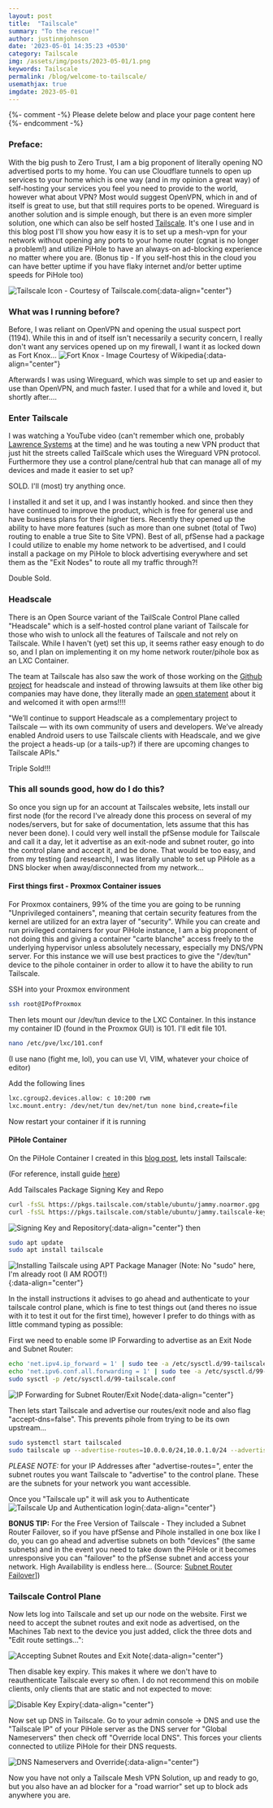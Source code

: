```yaml
---
layout: post
title:  "Tailscale"
summary: "To the rescue!"
author: justinmjohnson
date: '2023-05-01 14:35:23 +0530'
category: Tailscale
img: /assets/img/posts/2023-05-01/1.png
keywords: Tailscale
permalink: /blog/welcome-to-tailscale/
usemathjax: true
imgdate: 2023-05-01
---
```


{%- comment -%} Please delete below and place your page content here {%- endcomment -%}

### Preface:
With the big push to Zero Trust, I am a big proponent of literally opening NO advertised ports to my home. You can use Cloudflare tunnels to open up services to your home which is one way (and in my opinion a great way) of self-hosting your services you feel you need to provide to the world, however what about VPN? Most would suggest OpenVPN, which in and of itself is great to use, but that still requires ports to be opened. Wireguard is another solution and is simple enough, but there is an even more simpler solution, one which can also be self hosted [Tailscale](https://tailscale.com/). It's one I use and in this blog post I'll show you how easy it is to set up a mesh-vpn for your network without opening any ports to your home router (cgnat is no longer a problem!) and utilize PiHole to have an always-on ad-blocking experience no matter where you are. (Bonus tip - If you self-host this in the cloud you can have better uptime if you have flaky internet and/or better uptime speeds for PiHole too)

![Tailscale Icon - Courtesy of Tailscale.com](/assets/img/posts/{{page.imgdate}}/1.png){:data-align="center"}

### What was I running before?
Before, I was reliant on OpenVPN and opening the usual suspect port (1194). While this in and of itself isn't necessarily a security concern, I really don't want any services opened up on my firewall, I want it as locked down as Fort Knox...
![Fort Knox - Image Courtesy of Wikipedia](/assets/img/posts/{{page.imgdate}}/2.jpg){:data-align="center"}

Afterwards I was using Wireguard, which was simple to set up and easier to use than OpenVPN, and much faster. I used that for a while and loved it, but shortly after....

### Enter Tailscale
I was watching a YouTube video (can't remember which one, probably [Lawrence Systems](https://www.youtube.com/channel/UCHkYOD-3fZbuGhwsADBd9ZQ) at the time) and he was touting a new VPN product that just hit the streets called TailScale which uses the Wireguard VPN protocol. Furthermore they use a control plane/central hub that can manage all of my devices and made it easier to set up?

SOLD. I'll (most) try anything once.

I installed it and set it up, and I was instantly hooked. and since then they have continued to improve the product, which is free for general use and have business plans for their higher tiers. Recently they opened up the ability to have more features (such as more than one subnet (total of Two) routing to enable a true Site to Site VPN). Best of all, pfSense had a package I could utilize to enable my home network to be advertised, and I could install a package on my PiHole to block advertising everywhere and set them as the "Exit Nodes" to route all my traffic through?!

Double Sold.

### Headscale

There is an Open Source variant of the TailScale Control Plane called "Headscale" which is a self-hosted control plane variant of Tailscale for those who wish to unlock all the features of Tailscale and not rely on Tailscale. While I haven't (yet) set this up, it seems rather easy enough to do so, and I plan on implementing it on my home network router/pihole box as an LXC Container. 

The team at Tailscale has also saw the work of those working on the [Github project](https://github.com/juanfont/headscale) for headscale and instead of throwing lawsuits at them like other big companies may have done, they literally made an [open statement](https://tailscale.com/blog/opensource/) about it and welcomed it with open arms!!!!

"We’ll continue to support Headscale as a complementary project to Tailscale — with its own community of users and developers. We’ve already enabled Android users to use Tailscale clients with Headscale, and we give the project a heads-up (or a tails-up?) if there are upcoming changes to Tailscale APIs."

Triple Sold!!!

### This all sounds good, how do I do this?

So once you sign up for an account at Tailscales website, lets install our first node (for the record I've already done this process on several of my nodes/servers, but for sake of documentation, lets assume that this has never been done). I could very well install the pfSense module for Tailscale and call it a day, let it advertise as an exit-node and subnet router, go into the control plane and accept it, and be done. That would be too easy, and from my testing (and research), I was literally unable to set up PiHole as a DNS blocker when away/disconnected from my network...

#### First things first - Proxmox Container issues

For Proxmox containers, 99% of the time you are going to be running "Unprivileged containers", meaning that certain security features from the kernel are utilized for an extra layer of "security". While you can create and run privileged containers for your PiHole instance, I am a big proponent of not doing this and giving a container "carte blanche" access freely to the underlying hypervisor unless absolutely necessary, especially my DNS/VPN server. For this instance we will use best practices to give the "/dev/tun" device to the pihole container in order to allow it to have the ability to run Tailscale.

SSH into your Proxmox environment
```bash
ssh root@IPofProxmox
```

Then lets mount our /dev/tun device to the LXC Container. In this instance my container ID (found in the Proxmox GUI) is 101. I'll edit file 101.

```bash
nano /etc/pve/lxc/101.conf
```
(I use nano (fight me, lol), you can use VI, VIM, whatever your choice of editor)

Add the following lines

```bash
lxc.cgroup2.devices.allow: c 10:200 rwm
lxc.mount.entry: /dev/net/tun dev/net/tun none bind,create=file
```

Now restart your container if it is running

#### PiHole Container

On the PiHole Container I created in this [blog post](https://www.justinmjohson.com/posts/2023-04-30-Network%20Rebuild%20-%20Proxmox,%20pfSense,%20PiHole,%20oh%20my), lets install Tailscale:

(For reference, install guide [here](https://tailscale.com/kb/1187/install-ubuntu-2204/))

Add Tailscales Package Signing Key and Repo
```bash
curl -fsSL https://pkgs.tailscale.com/stable/ubuntu/jammy.noarmor.gpg | sudo tee /usr/share/keyrings/tailscale-archive-keyring.gpg >/dev/null
curl -fsSL https://pkgs.tailscale.com/stable/ubuntu/jammy.tailscale-keyring.list | sudo tee /etc/apt/sources.list.d/tailscale.list
```
![Signing Key and Repository](/assets/img/posts/{{page.imgdate}}/3.png){:data-align="center"}
then 

```bash
sudo apt update
sudo apt install tailscale
```
![Installing Tailscale using APT Package Manager (Note: No "sudo" here, I'm already root (I AM ROOT!)](/assets/img/posts/{{page.imgdate}}/4.png){:data-align="center"}

In the install instructions it advises to go ahead and authenticate to your tailscale control plane, which is fine to test things out (and theres no issue with it to test it out for the first time), however I prefer to do things with as little command typing as possible:

First we need to enable some IP Forwarding to advertise as an Exit Node and Subnet Router:
```bash
echo 'net.ipv4.ip_forward = 1' | sudo tee -a /etc/sysctl.d/99-tailscale.conf
echo 'net.ipv6.conf.all.forwarding = 1' | sudo tee -a /etc/sysctl.d/99-tailscale.conf
sudo sysctl -p /etc/sysctl.d/99-tailscale.conf
```
![IP Forwarding for Subnet Router/Exit Node](/assets/img/posts/{{page.imgdate}}/5.png){:data-align="center"}

Then lets start Tailscale and advertise our routes/exit node and also flag "accept-dns=false". This prevents pihole from trying to be its own upstream...
```bash
sudo systemctl start tailscaled
sudo tailscale up --advertise-routes=10.0.0.0/24,10.0.1.0/24 --advertise-exit-node --accept-dns=false
```

_PLEASE NOTE:_ for your IP Addresses after "advertise-routes=", enter the subnet routes you want Tailscale to "advertise" to the control plane. These are the subnets for your network you want accessible.

Once you "Tailscale up" it will ask you to Authenticate
![Tailscale Up and Authentication login](/assets/img/posts/{{page.imgdate}}/6.png){:data-align="center"}


**BONUS TIP:** For the Free Version of Tailscale - They included a Subnet Router Failover, so if you have pfSense and Pihole installed in one box like I do, you can go ahead and advertise subnets on both "devices" (the same subnets) and in the event you need to take down the PiHole or it becomes unresponsive you can "failover" to the pfSense subnet and access your network. High Availability is endless here... (Source: [Subnet Router Failover](https://tailscale.com/kb/1115/subnet-failover/)])


### Tailscale Control Plane

Now lets log into Tailscale and set up our node on the website. First we need to accept the subnet routes and exit node as advertised, on the Machines Tab next to the device you just added, click the three dots and "Edit route settings...":

![Accepting Subnet Routes and Exit Note](/assets/img/posts/{{page.imgdate}}/7.png){:data-align="center"}

Then disable key expiry. This makes it where we don't have to reauthenticate Tailscale every so often. I do not recommend this on mobile clients, only clients that are static and not expected to move:

![Disable Key Expiry](/assets/img/posts/{{page.imgdate}}/8.png){:data-align="center"}

Now set up DNS in Tailscale. Go to your admin console -> DNS and use the "Tailscale IP" of your PiHole server as the DNS server for "Global Nameservers" then check off "Override local DNS". This forces your clients connected to utilize PiHole for their DNS requests.

![DNS Nameservers and Override](/assets/img/posts/{{page.imgdate}}/9.png){:data-align="center"}

Now you have not only a Tailscale Mesh VPN Solution, up and ready to go, but you also have an ad blocker for a "road warrior" set up to block ads anywhere you are.

